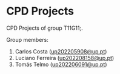 # CPD Projects

CPD Projects of group T11G11;.

Group members:

1. Carlos Costa (up202205908@up.pt)
2. Luciano Ferreira (up202208158@up.pt)
3. Tomás Telmo (up202206091@up.pt) 

